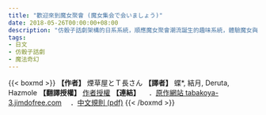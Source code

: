 ```yaml
---
title: "歡迎來到魔女聚會 (魔女集会で会いましょう)"
date: 2018-05-26T00:00:00+08:00
description: "仿骰子話劇架構的日系系統，順應魔女聚會潮流誕生的趣味系統，體驗魔女與跟班的故事。"
tags: 
- 日文
- 仿骰子話劇
- 魔法奇幻
---
```

{{< boxmd >}}
**【作者】** 煙草屋とＴ長さん
**【譯者】** 蝶\*, 結月, Deruta, Hazmole
**【翻譯授權】** [作者授權](https://imgur.com/ZUSGuCK)
**【連結】**
　．[原作網站 tabakoya-3.jimdofree.com](https://tabakoya-3.jimdofree.com)
　．[中文規則 (pdf)](https://drive.google.com/file/d/10bwhXfbXnKg_XNTFmsVy491JJQHe45wJ/view)
{{< /boxmd >}}


